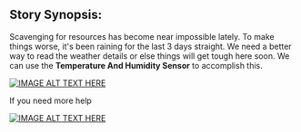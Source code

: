 ## Story Synopsis:

Scavenging for resources has become near impossible lately. To make things worse, it's been raining for the last 3 days straight. We need a better way to read the weather details or else things will get tough here soon. We can use the **Temperature And Humidity Sensor** to accomplish this. 

[![IMAGE ALT TEXT HERE](https://img.youtube.com/vi/bJXxQL7Q6SY/0.jpg)](https://www.youtube.com/watch?v=bJXxQL7Q6SY)

If you need more help

[![IMAGE ALT TEXT HERE](https://img.youtube.com/vi/_g33pc28emc/0.jpg)](https://www.youtube.com/watch?v=_g33pc28emc)

